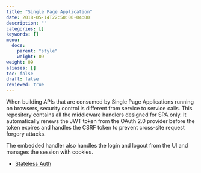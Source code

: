 ```yaml
---
title: "Single Page Application"
date: 2018-05-14T22:50:00-04:00
description: ""
categories: []
keywords: []
menu:
  docs:
    parent: "style"
    weight: 09
weight: 09
aliases: []
toc: false
draft: false
reviewed: true
---
```


When building APIs that are consumed by Single Page Applications running on browsers, security control is different from service to service calls. This repository contains all the middleware handlers designed for SPA only. It automatically renews the JWT token from the OAuth 2.0 provider before the token expires and handles the CSRF token to prevent cross-site request forgery attacks.

The embedded handler also handles the login and logout from the UI and manages the session with cookies. 

* [Stateless Auth](/style/light-spa-4j/stateless-auth/)

